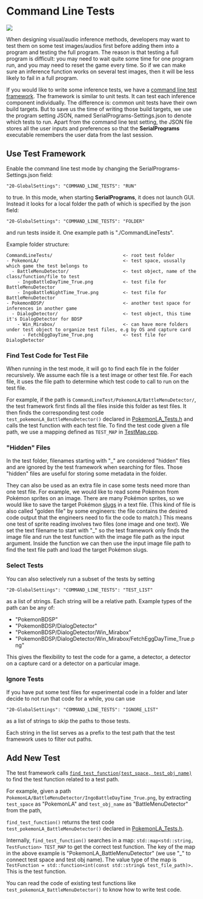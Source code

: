 # Command Line Tests

[<img src="https://canary.discordapp.com/api/guilds/695809740428673034/widget.png?style=banner2">](https://discord.gg/cQ4gWxN)

When designing visual/audio inference methods,
developers may want to test them on some test images/audios first before adding them into a program and testing the full program.
The reason is that testing a full program is difficult:
you may need to wait quite some time for one program run, and you may need to reset the game every time.
So if we can make sure an inference function works on several test images, then it will be less likely to fail in a full program.

If you would like to write some inference tests, we have a [command line test framework](https://github.com/PokemonAutomation/Arduino-Source/blob/main/SerialPrograms/Source/Tests/CommandLineTests.h).
The framework is similar to unit tests. It can test each inference component individually.
The difference is: common unit tests have their own build targets.
But to save us the time of writing those build targets, we use the program setting JSON, named SerialPrograms-Settings.json to denote which tests to run. Apart from the command line test setting, the JSON file stores all the user inputs and preferences so that the **SerialPrograms** executable remembers the user data from the last session.

## Use Test Framework

Enable the command line test mode by changing the SerialPrograms-Settings.json field:
```
"20-GlobalSettings": "COMMAND_LINE_TESTS": "RUN"
```
to true.
In this mode, when starting **SerialPrograms**, it does not launch GUI. Instead it looks for a local folder the path of which is specified by the json field:
```
"20-GlobalSettings": "COMMAND_LINE_TESTS": "FOLDER"
```
and run tests inside it.
One example path is "./CommandLineTests".

Example folder structure:
```
CommandLineTests/                          <- root test folder
- PokemonLA/                               <- test space, ususally which game the test belongs to
  - BattleMenuDetector/                    <- test object, name of the class/function/file to test
    - IngoBattleDayTime_True.png           <- test file for BattleMenuDetector
    - IngoBattleNightTime_True.png         <- test file for BattleMenuDetector
- PokemonBDSP/                             <- another test space for inferences in another game
  - DialogDetector/                        <- test object, this time it's DialogDetector for BDSP
    - Win_Mirabox/                         <- can have more folders under test object to organize test files, e.g by OS and capture card
      - FetchEggDayTime_True.png           <- test file for DialogDetector
```

### Find Test Code for Test File

When running in the test mode, it will go to find each file in the folder recursively.
We assume each file is a test image or other test file. For each file, it uses the file path to determine which test code to call to run on the test file.

For example, if the path is `CommandLineTest/PokemonLA/BattleMenuDetector/`, the test framework first finds all the files inside this folder as test files.
It then finds the corresponding test code `test_pokemonLA_BattleMenuDetector()` declared in [PokemonLA_Tests.h](https://github.com/PokemonAutomation/Arduino-Source/blob/main/SerialPrograms/Source/Tests/PokemonLA_Tests.h) and calls the test function with each test file.
To find the test code given a file path, we use a mapping defined as `TEST_MAP` in [TestMap.cpp](https://github.com/PokemonAutomation/Arduino-Source/blob/main/SerialPrograms/Source/Tests/TestMap.cpp).

### "Hidden" Files

In the test folder, filenames starting with "\_" are considered "hidden" files and are ignored by the test framework when searching for files.
Those "hidden" files are useful for storing some metadata in the folder.

They can also be used as an extra file in case some tests need more than one test file.
For example, we would like to read some Pokémon from Pokémon sprites on an image.
There are many Pokémon sprites, so we would like to save the target Pokémon [slugs](Slug.md) in a text file.
(This kind of file is also called "golden file" by some engineers: the file contains the desired code output that
the engineers need to fix the code to match.)
This means one test of sprite reading involves two files (one image and one text).
We set the text filename to start with "\_" so the test framework only finds the image file and 
run the test function with the image file path as the input argument.
Inside the function we can then use the input image file path to find the text file path and load the target Pokémon slugs.

### Select Tests

You can also selectively run a subset of the tests by setting
```
"20-GlobalSettings": "COMMAND_LINE_TESTS": "TEST_LIST"
```
as a list of strings. Each string will be a relative path. Example types of the path can be any of:
 - "PokemonBDSP"
 - "PokemonBDSP/DialogDetector"
 - "PokemonBDSP/DialogDetector/Win_Mirabox"
 - "PokemonBDSP/DialogDetector/Win_Mirabox/FetchEggDayTime_True.png"

This gives the flexibility to test the code for a game, a detector, a detector on a capture card or a detector on a particular image.

### Ignore Tests

If you have put some test files for experimental code in a folder and later decide to not run that code for a while,
you can use
```
"20-GlobalSettings": "COMMAND_LINE_TESTS": "IGNORE_LIST"
```
as a list of strings to skip the paths to those tests.

Each string in the list serves as a prefix to the test path that the test framework uses to filter out paths.

## Add New Test

The test framework calls [`find_test_function(test_space, test_obj_name)`](https://github.com/PokemonAutomation/Arduino-Source/blob/main/SerialPrograms/Source/Tests/TestMap.h) to find the test function related to a test path.

For example, given a path `PokemonLA/BattleMenuDetector/IngoBattleDayTime_True.png`, by extracting `test_space` as "PokemonLA" and `test_obj_name` as "BattleMenuDetector" from the path,

`find_test_function()` returns the test code `test_pokemonLA_BattleMenuDetector()` declared in [PokemonLA_Tests.h](https://github.com/PokemonAutomation/Arduino-Source/blob/main/SerialPrograms/Source/Tests/PokemonLA_Tests.h).
 
Internally, `find_test_function()` searches in a map: `std::map<std::string, TestFunction> TEST_MAP` to get the correct test function.
The key of the map in the above example is "PokemonLA_BattleMenuDetector" (we use "\_" to connect test space and test obj name).
The value type of the map is `TestFunction = std::function<int(const std::string& test_file_path)>.` This is the test function.

You can read the code of existing test functions like `test_pokemonLA_BattleMenuDetector()` to know how to write test code.

